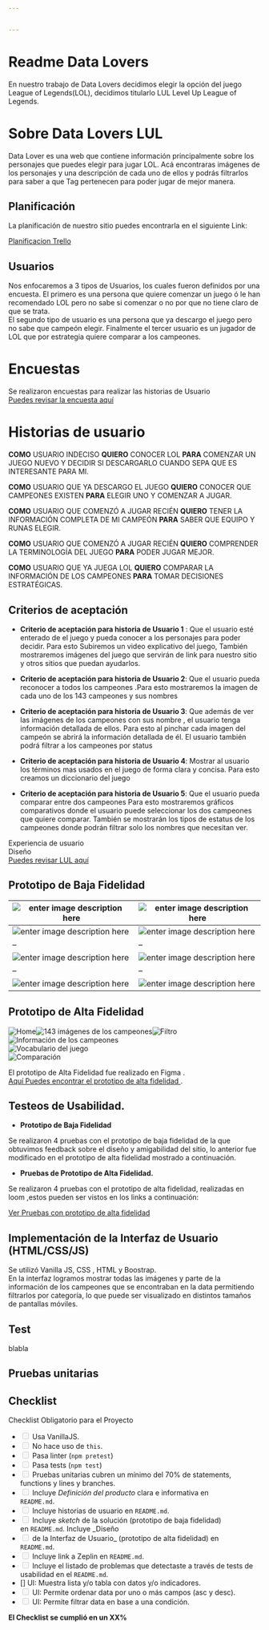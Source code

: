 ```yaml
---


---
```


<h1 id="readme-data-lovers">Readme Data Lovers</h1>
<p>En nuestro trabajo de Data Lovers decidimos elegir la opción del juego League of Legends(LOL), decidimos titularlo LUL Level Up League of Legends.</p>
<h1 id="sobre-data-lovers-lul">Sobre Data Lovers LUL</h1>
<p>Data Lover es una web que contiene información principalmente sobre los personajes que puedes elegir para jugar LOL. Acá encontraras imágenes de los personajes y una descripción de cada uno de ellos y podrás filtrarlos para saber a que Tag pertenecen para poder jugar de mejor manera.</p>
<h2 id="planificación">Planificación</h2>
<p>La planificación de nuestro sitio puedes encontrarla en el siguiente Link:</p>
<p><a href="https://trello.com/b/GmgU1TPM/2-trabajo">Planificacion Trello</a></p>
<h2 id="usuarios">Usuarios</h2>
<p>Nos enfocaremos a 3 tipos de Usuarios, los cuales fueron definidos por una encuesta. El primero es una persona que quiere comenzar un juego ó le han recomendado LOL pero no sabe si comenzar o no por que no tiene claro de que se trata.<br>
El segundo tipo de usuario es una persona que ya descargo el juego pero no sabe que campeón elegir. Finalmente el tercer usuario es un jugador de LOL  que por estrategia quiere comparar a los campeones.</p>
<h1 id="encuestas">Encuestas</h1>
<p>Se realizaron encuestas para realizar las historias de Usuario<br>
<a href="https://docs.google.com/forms/d/e/1FAIpQLSen0SnMlu_zVIcwJf-Z_CG3NzvWw2us-FXGbh0U9rFYSq6kiA/viewform?usp=sf_link">Puedes revisar la encuesta aquí</a></p>
<h1 id="historias-de-usuario">Historias de usuario</h1>
<p><strong>COMO</strong> USUARIO INDECISO <strong>QUIERO</strong> CONOCER LOL <strong>PARA</strong> COMENZAR UN JUEGO NUEVO Y DECIDIR SI  DESCARGARLO CUANDO SEPA QUE ES INTERESANTE PARA MI.</p>
<p><strong>COMO</strong> USUARIO QUE YA DESCARGO EL JUEGO <strong>QUIERO</strong> CONOCER QUE CAMPEONES  EXISTEN  <strong>PARA</strong> ELEGIR UNO Y  COMENZAR A JUGAR.</p>
<p><strong>COMO</strong> USUARIO QUE  COMENZÓ A JUGAR RECIÉN <strong>QUIERO</strong> TENER LA INFORMACIÓN COMPLETA DE MI CAMPEÓN <strong>PARA</strong> SABER QUE EQUIPO Y RUNAS ELEGIR.</p>
<p><strong>COMO</strong> USUARIO QUE COMENZÓ A JUGAR RECIÉN <strong>QUIERO</strong> COMPRENDER LA TERMINOLOGÍA DEL JUEGO <strong>PARA</strong> PODER JUGAR MEJOR.</p>
<p><strong>COMO</strong> USUARIO QUE YA JUEGA LOL <strong>QUIERO</strong> COMPARAR LA INFORMACIÓN DE LOS CAMPEONES <strong>PARA</strong> TOMAR DECISIONES ESTRATÉGICAS.</p>
<h2 id="criterios-de-aceptación">Criterios de aceptación</h2>
<ul>
<li>
<p><strong>Criterio de aceptación para historia de Usuario 1</strong> : Que el usuario esté enterado    de el juego y pueda conocer a los personajes para poder decidir. Para    esto Subiremos un video explicativo del juego, También mostraremos imágenes del juego que servirán de link para  nuestro sitio y otros sitios que puedan ayudarlos.</p>
</li>
<li>
<p><strong>Criterio de aceptación para historia de Usuario 2</strong>: Que el usuario     pueda reconocer a todos los campeones .Para esto    mostraremos la    imagen de cada uno de los 143 campeones y sus    nombres</p>
</li>
<li>
<p><strong>Criterio de aceptación para historia de Usuario 3</strong>: Que además de ver    las imágenes de los campeones con sus nombre , el usuario    tenga    información detallada de ellos. Para esto al pinchar cada    imagen del    campeón se abrirá la información detallada de él. El    usuario también    podrá filtrar a los campeones por status</p>
</li>
<li>
<p><strong>Criterio de aceptación para historia de Usuario 4</strong>: Mostrar al usuario  los términos mas usados en el juego de forma clara y    concisa.  Para esto creamos un diccionario del juego</p>
</li>
<li>
<p><strong>Criterio de aceptación para historia de Usuario 5</strong>: Que el usuario pueda comparar entre dos campeones Para esto mostraremos gráficos comparativos donde el usuario puede seleccionar los dos campeones que quiere comparar. También se mostrarán los tipos de estatus de los campeones donde podrán filtrar solo los nombres que necesitan ver.</p>
</li>
</ul>
<p>Experiencia de usuario<br>
Diseño<br>
<a href="https://majomarquez.github.io/SCL008-Cipher/src/index.html">Puedes revisar LUL aquí</a></p>
<h2 id="prototipo-de-baja-fidelidad">Prototipo de Baja Fidelidad</h2>

<table>
<thead>
<tr>
<th><img src="https://i.postimg.cc/P5F1yjh6/Whats-App-Image-2019-02-25-at-08-35-45-1.jpg" alt="enter image description here"></th>
<th><img src="https://i.postimg.cc/zfVFYf0Z/Whats-App-Image-2019-02-25-at-08-35-46-1.jpg" alt="enter image description here"></th>
</tr>
</thead>
<tbody>
<tr>
<td><img src="https://i.postimg.cc/c4074hXc/Whats-App-Image-2019-02-25-at-08-35-45.jpg" alt="enter image description here"></td>
<td><img src="https://i.postimg.cc/KztLm3TV/Whats-App-Image-2019-02-25-at-08-35-46-2.jpg" alt="enter image description here"></td>
</tr>
<tr>
<td>–</td>
<td>–</td>
</tr>
<tr>
<td><img src="https://i.postimg.cc/NMX8LP3d/Whats-App-Image-2019-02-25-at-08-35-46.jpg" alt="enter image description here"></td>
<td><img src="https://i.postimg.cc/02nY6S41/Whats-App-Image-2019-02-25-at-08-35-47-1.jpg" alt="enter image description here"></td>
</tr>
<tr>
<td>–</td>
<td>–</td>
</tr>
<tr>
<td><img src="https://i.postimg.cc/rwpS5m60/Whats-App-Image-2019-02-25-at-08-35-48-2.jpg" alt="enter image description here"></td>
<td><img src="https://i.postimg.cc/vTzVVR3t/Whats-App-Image-2019-02-25-at-08-35-48.jpg" alt="enter image description here"></td>
</tr>
</tbody>
</table><h2 id="prototipo-de-alta-fidelidad">Prototipo de Alta Fidelidad</h2>
<p><img src="https://i.postimg.cc/0ytbLHHN/1.png" alt="Home"><img src="https://i.postimg.cc/XqwrmjTM/2.png" alt="143 imágenes de los campeones"><img src="https://i.postimg.cc/VLWSFNqn/3.png" alt="Filtro"><br>
<img src="https://i.postimg.cc/YC2vDwRV/4.png" alt="Información de los campeones"><br>
<img src="https://i.postimg.cc/yYHg9RZ7/5.png" alt="Vocabulario del juego"><br>
<img src="https://i.postimg.cc/zvmLxb2S/6.png" alt="Comparación"></p>
<p>El prototipo de Alta Fidelidad fue realizado en Figma .<br>
<a href="https://www.figma.com/proto/aj4acLNCN6XnzmJoYvOCbCcL/Untitled?node-id=0:1&amp;scaling=min-zoom"> Aquí Puedes encontrar el prototipo de alta fidelidad </a>.</p>
<h2 id="testeos-de-usabilidad.">Testeos de Usabilidad.</h2>
<ul>
<li><strong>Prototipo de Baja Fidelidad</strong></li>
</ul>
<p>Se realizaron 4 pruebas con el prototipo de baja fidelidad de la que obtuvimos feedback  sobre el diseño y amigabilidad del sitio, lo anterior fue modificado en el prototipo de alta fidelidad mostrado a continuación.</p>
<ul>
<li><strong>Pruebas de Prototipo de Alta Fidelidad.</strong></li>
</ul>
<p>Se realizaron 4 pruebas con el prototipo de alta fidelidad, realizadas en loom ,estos pueden ser vistos en los links a continuación:</p>
<p><a href="https://docs.google.com/spreadsheets/d/1Wuaz4hwisKXsMgSNIhlnQrAlLocQMG3OxOTNppRq8K8/edit#gid=1926482294">Ver Pruebas con prototipo de alta fidelidad</a></p>
<h2 id="implementación-de-la-interfaz-de-usuario-htmlcssjs">Implementación de la Interfaz de Usuario (HTML/CSS/JS)</h2>
<p>Se utilizó Vanilla JS, CSS , HTML y Boostrap.<br>
En la interfaz logramos mostrar todas las imágenes y parte de la información de los campeones que se encontraban en la data permitiendo filtrarlos por categoría, lo que puede ser visualizado en distintos tamaños de pantallas móviles.</p>
<h2 id="test">Test</h2>
<p>blabla</p>
<h2 id="pruebas-unitarias">Pruebas unitarias</h2>
<h2 id="checklist">Checklist</h2>
<p>Checklist Obligatorio para el Proyecto</p>
<ul>
<li class="task-list-item"><input type="checkbox" class="task-list-item-checkbox" disabled="">    Usa VanillaJS.</li>
<li class="task-list-item"><input type="checkbox" class="task-list-item-checkbox" disabled=""> No hace uso de  <code>this</code>.</li>
<li class="task-list-item"><input type="checkbox" class="task-list-item-checkbox" disabled=""> Pasa linter (<code>npm pretest</code>)</li>
<li class="task-list-item"><input type="checkbox" class="task-list-item-checkbox" disabled=""> Pasa tests (<code>npm test</code>)</li>
<li class="task-list-item"><input type="checkbox" class="task-list-item-checkbox" disabled=""> Pruebas unitarias cubren un mínimo del 70% de statements,<br>
functions y lines y branches.</li>
<li class="task-list-item"><input type="checkbox" class="task-list-item-checkbox" disabled=""> Incluye  <em>Definición del producto</em>  clara e informativa en<br>
<code>README.md</code>.</li>
<li class="task-list-item"><input type="checkbox" class="task-list-item-checkbox" disabled=""> Incluye historias de usuario en  <code>README.md</code>.</li>
<li class="task-list-item"><input type="checkbox" class="task-list-item-checkbox" disabled=""> Incluye  <em>sketch</em>  de la solución (prototipo de baja fidelidad)<br>
en  <code>README.md</code>. Incluye  _Diseño</li>
<li class="task-list-item"><input type="checkbox" class="task-list-item-checkbox" disabled=""> de la Interfaz de Usuario_  (prototipo de alta fidelidad) en<br>
<code>README.md</code>.</li>
<li class="task-list-item"><input type="checkbox" class="task-list-item-checkbox" disabled=""> Incluye link a Zeplin en  <code>README.md</code>.</li>
<li class="task-list-item"><input type="checkbox" class="task-list-item-checkbox" disabled=""> Incluye el listado de problemas que detectaste a través de tests de usabilidad en el  <code>README.md</code>.</li>
<li>[] UI: Muestra lista y/o tabla con datos y/o indicadores.</li>
<li class="task-list-item"><input type="checkbox" class="task-list-item-checkbox" disabled=""> UI: Permite ordenar data por uno o más campos (asc y desc).</li>
<li class="task-list-item"><input type="checkbox" class="task-list-item-checkbox" disabled=""> UI: Permite filtrar data en base a una condición.</li>
</ul>
<p><strong>El Checklist se cumplió en un XX%</strong></p>

